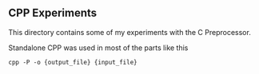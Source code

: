 ## CPP Experiments

This directory contains some of my experiments with the C Preprocessor.

Standalone CPP was used in most of the parts like this
```
cpp -P -o {output_file} {input_file}
```
